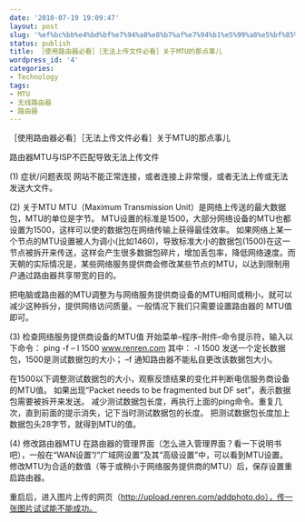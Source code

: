 ```yaml
---
date: '2010-07-19 19:09:47'
layout: post
slug: '%ef%bc%bb%e4%bd%bf%e7%94%a8%e8%b7%af%e7%94%b1%e5%99%a8%e5%bf%85%e7%9c%8b%ef%bc%bd%ef%bc%bb%e6%97%a0%e6%b3%95%e4%b8%8a%e4%bc%a0%e6%96%87%e4%bb%b6%e5%bf%85%e7%9c%8b%ef%bc%bd%e5%85%b3%e4%ba%8emtu'
status: publish
title: ［使用路由器必看］［无法上传文件必看］关于MTU的那点事儿
wordpress_id: '4'
categories:
- Technology
tags:
- MTU
- 无线路由器
- 路由器
---
```


［使用路由器必看］［无法上传文件必看］关于MTU的那点事儿


路由器MTU与ISP不匹配导致无法上传文件

(1) 症状/问题表现
网站不能正常连接，或者连接上非常慢，或者无法上传或无法发送大文件。

(2) 关于MTU
MTU（Maximum Transmission Unit）是网络上传送的最大数据包，MTU的单位是字节。
MTU设置的标准是1500，大部分网络设备的MTU也都设置为1500，这样可以使的数据包在网络传输上获得最佳效率。
如果网络上某一个节点的MTU设置被人为调小(比如1460)，导致标准大小的数据包(1500)在这一节点被拆开来传送，这样会产生很多数据包碎片，增加丢包率，降低网络速度。而天朝的实际情况是，某些网络服务提供商会修改某些节点的MTU，以达到限制用户通过路由器共享带宽的目的。

把电脑或路由器的MTU调整为与网络服务提供商设备的MTU相同或稍小，就可以减少这种拆分，提供网络访问质量。一般情况下我们只需要设置路由器的 MTU值即可。

(3) 检查网络服务提供商设备的MTU值
开始菜单–程序–附件–命令提示符，输入以下命令：
ping -f – l 1500 www.renren.com
其中：
-l 1500 发送一个定长数据包，1500是测试数据包的大小；
–f 通知路由器不能私自更改该数据包大小。

在1500以下调整测试数据包的大小，观察反馈结果的变化并判断电信服务商设备的MTU值。
如果出现“Packet needs to be fragmented but DF set”，表示数据包需要被拆开来发送。
减少测试数据包长度，再执行上面的ping命令。重复几次，直到前面的提示消失，记下当时测试数据包的长度。
把测试数据包长度加上数据包头28字节，就得到MTU的值。

(4) 修改路由器MTU
在路由器的管理界面（怎么进入管理界面？看一下说明书吧），一般在“WAN设置”/“广域网设置”及其“高级设置”中，可以看到MTU设置。修改MTU为合适的数值（等于或稍小于网络服务提供商的MTU）后，保存设置重启路由器。

重启后，进入图片上传的网页（http://upload.renren.com/addphoto.do），传一张图片试试能不能成功。
